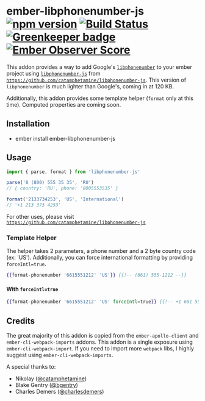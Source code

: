 # ember-libphonenumber-js [![npm version](https://badge.fury.io/js/ember-libphonenumber-js.svg)](https://badge.fury.io/js/ember-libphonenumber-js) [![Build Status](https://travis-ci.org/tylerturdenpants/ember-libphonenumber-js.svg?branch=master)](https://travis-ci.org/tylerturdenpants/ember-libphonenumber-js) [![Greenkeeper badge](https://badges.greenkeeper.io/tylerturdenpants/ember-libphonenumber-js.svg)](https://greenkeeper.io/) [![Ember Observer Score](http://emberobserver.com/badges/ember-libphonenumber-js.svg)](http://emberobserver.com/addons/ember-libphonenumber-js)
This addon provides a way to add Google's [`libphonenumber`](https://github.com/googlei18n/libphonenumber) to your ember project using [`libphonenumber-js`](https://github.com/catamphetamine/libphonenumber-js) from  [`https://github.com/catamphetamine/libphonenumber-js`](https://github.com/catamphetamine/libphonenumber-js).  This version of `libphonenumber` is much lighter than Google's, coming in at 120 KB.

Additionally, this addon provides some template helper (`format` only at this time).  Computed properties are coming soon.


## Installation

* ember install ember-libphonenumber-js

## Usage

```js
import { parse, format } from 'libphonenumber-js'

parse('8 (800) 555 35 35', 'RU')
// { country: 'RU', phone: '8005553535' }

format('2133734253', 'US', 'International')
// '+1 213 373 4253'

```

For other uses, please visit [`https://github.com/catamphetamine/libphonenumber-js`](https://github.com/catamphetamine/libphonenumber-js)

### Template Helper
The helper takes 2 parameters, a phone number and a 2 byte country code (ex: 'US'). Additionally, you can force international formatting by providing `forceIntl=true`.
```hbs
{{format-phonenumber '6615551212' 'US'}} {{!-- (661) 555-1212 --}}
```
#### With `forceIntl=true`
```hbs
{{format-phonenumber '6615551212' 'US' forceIntl=true}} {{!-- +1 661 555 1212 --}}
```

## Credits

The great majority of this addon is copied from the `ember-apollo-client` and `ember-cli-webpack-imports` addons. This addon is a single exposure using `ember-cli-webpack-import`.  If you need to import more `webpack` libs, I highly suggest using `ember-cli-webpack-imports`.


A special thanks to:
* Nikolay ([@catamphetamine](https://github.com/catamphetamine))
* Blake Gentry ([@bgentry](https://github.com/bgentry))
* Charles Demers ([@charlesdemers](https://github.com/charlesdemers))
